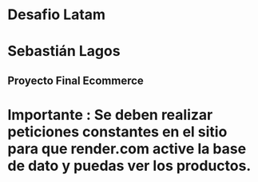 # Desafio Latam
# Sebastián Lagos

## Proyecto Final Ecommerce


# Importante : Se deben realizar peticiones constantes en el sitio para que render.com active la base de dato y puedas ver los productos.

